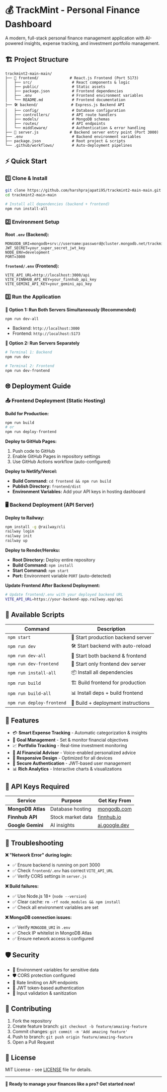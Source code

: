 # 💰 TrackMint - Personal Finance Dashboard

A modern, full-stack personal finance management application with AI-powered insights, expense tracking, and investment portfolio management.

## 🏗️ Project Structure

```
trackmint2-main-main/
├── 🎨 frontend/              # React.js Frontend (Port 5173)
│   ├── src/                  # React components & logic
│   ├── public/               # Static assets
│   ├── package.json          # Frontend dependencies
│   ├── .env                  # Frontend environment variables
│   └── README.md             # Frontend documentation
├── 🛠️ backend/               # Express.js Backend API
│   ├── config/               # Database configuration
│   ├── controllers/          # API route handlers
│   ├── models/               # MongoDB schemas
│   ├── routes/               # API endpoints
│   └── middleware/           # Authentication & error handling
├── 🚀 server.js              # Backend server entry point (Port 3000)
├── .env                      # Backend environment variables
├── package.json              # Root project & scripts
└── .github/workflows/        # Auto-deployment pipelines
```

## ⚡ Quick Start

### 1️⃣ Clone & Install
```bash
git clone https://github.com/harshprajapati95/trackmint2-main-main.git
cd trackmint2-main-main

# Install all dependencies (backend + frontend)
npm run install-all
```

### 2️⃣ Environment Setup

**Root `.env` (Backend):**
```env
MONGODB_URI=mongodb+srv://username:password@cluster.mongodb.net/trackmint
JWT_SECRET=your_super_secret_jwt_key
NODE_ENV=development
PORT=3000
```

**`frontend/.env` (Frontend):**
```env
VITE_API_URL=http://localhost:3000/api
VITE_FINNHUB_API_KEY=your_finnhub_api_key
VITE_GEMINI_API_KEY=your_gemini_api_key
```

### 3️⃣ Run the Application

**🎯 Option 1: Run Both Servers Simultaneously (Recommended)**
```bash
npm run dev-all
```
- Backend: `http://localhost:3000`
- Frontend: `http://localhost:5173`

**🔀 Option 2: Run Servers Separately**
```bash
# Terminal 1: Backend
npm run dev

# Terminal 2: Frontend  
npm run dev-frontend
```

## 🌐 Deployment Guide

### 📤 Frontend Deployment (Static Hosting)

**Build for Production:**
```bash
npm run build
# or
npm run deploy-frontend
```

**Deploy to GitHub Pages:**
1. Push code to GitHub
2. Enable GitHub Pages in repository settings
3. Use GitHub Actions workflow (auto-configured)

**Deploy to Netlify/Vercel:**
- **Build Command:** `cd frontend && npm run build`
- **Publish Directory:** `frontend/dist`
- **Environment Variables:** Add your API keys in hosting dashboard

### 🖥️ Backend Deployment (API Server)

**Deploy to Railway:**
```bash
npm install -g @railway/cli
railway login
railway init
railway up
```

**Deploy to Render/Heroku:**
- **Root Directory:** Deploy entire repository
- **Build Command:** `npm install`
- **Start Command:** `npm start`
- **Port:** Environment variable `PORT` (auto-detected)

**Update Frontend After Backend Deployment:**
```bash
# Update frontend/.env with your deployed backend URL
VITE_API_URL=https://your-backend-app.railway.app/api
```

## 🔧 Available Scripts

| Command | Description |
|---------|-------------|
| `npm start` | 🚀 Start production backend server |
| `npm run dev` | 🛠️ Start backend with auto-reload |
| `npm run dev-all` | 🎯 Start both backend & frontend |
| `npm run dev-frontend` | 🎨 Start only frontend dev server |
| `npm run install-all` | 📦 Install all dependencies |
| `npm run build` | 🏗️ Build frontend for production |
| `npm run build-all` | 📊 Install deps + build frontend |
| `npm run deploy-frontend` | 🚀 Build + deployment instructions |

## 🎯 Features

- 💳 **Smart Expense Tracking** - Automatic categorization & insights
- 🎯 **Goal Management** - Set & monitor financial objectives
- 📈 **Portfolio Tracking** - Real-time investment monitoring
- 🤖 **AI Financial Advisor** - Voice-enabled personalized advice
- 📱 **Responsive Design** - Optimized for all devices
- 🔐 **Secure Authentication** - JWT-based user management
- 📊 **Rich Analytics** - Interactive charts & visualizations

## 🔑 API Keys Required

| Service | Purpose | Get Key From |
|---------|---------|--------------|
| **MongoDB Atlas** | Database hosting | [mongodb.com](https://cloud.mongodb.com) |
| **Finnhub API** | Stock market data | [finnhub.io](https://finnhub.io) |
| **Google Gemini** | AI insights | [ai.google.dev](https://ai.google.dev) |

## 🚨 Troubleshooting

**❌ "Network Error" during login:**
- ✅ Ensure backend is running on port 3000
- ✅ Check `frontend/.env` has correct `VITE_API_URL`
- ✅ Verify CORS settings in `server.js`

**❌ Build failures:**
- ✅ Use Node.js 18+ (`node --version`)
- ✅ Clear cache: `rm -rf node_modules && npm install`
- ✅ Check all environment variables are set

**❌ MongoDB connection issues:**
- ✅ Verify `MONGODB_URI` in `.env`
- ✅ Check IP whitelist in MongoDB Atlas
- ✅ Ensure network access is configured

## 🛡️ Security

- 🔐 Environment variables for sensitive data
- 🛡️ CORS protection configured
- 🚫 Rate limiting on API endpoints
- 🔑 JWT token-based authentication
- 📝 Input validation & sanitization

## 🤝 Contributing

1. Fork the repository
2. Create feature branch: `git checkout -b feature/amazing-feature`
3. Commit changes: `git commit -m 'Add amazing feature'`
4. Push to branch: `git push origin feature/amazing-feature`
5. Open a Pull Request

## 📄 License

MIT License - see [LICENSE](LICENSE) file for details.

---

**🎉 Ready to manage your finances like a pro? Get started now!**
